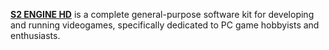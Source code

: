 [**S2 ENGINE HD**](https://www.s2powered.com/) is a complete general-purpose software kit for developing and running videogames, specifically dedicated to PC game hobbyists and enthusiasts.
